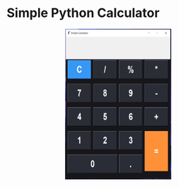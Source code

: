 # Simple Python Calculator

<p align="center">
   <img width="240" height="340"src="images/calculator.PNG">
</p>
